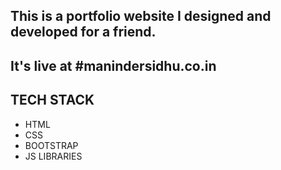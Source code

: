 ## This is a portfolio website I designed and developed for a friend.
## It's live at #manindersidhu.co.in #

## TECH STACK
* HTML 
* CSS
* BOOTSTRAP
* JS LIBRARIES
